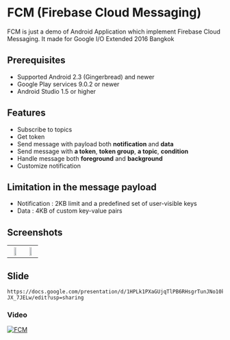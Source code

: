 # FCM (Firebase Cloud Messaging)
FCM is just a demo of Android Application which implement Firebase Cloud Messaging. It made for Google I/O Extended 2016 Bangkok 

## Prerequisites
* Supported Android 2.3 (Gingerbread) and newer
* Google Play services 9.0.2 or newer
* Android Studio 1.5 or higher

## Features
* Subscribe to topics
* Get token
* Send message with payload both **notification** and **data**
* Send message with **a token**, **token group**, **a topic**, **condition**
* Handle message both **foreground** and **background**
* Customize notification

## Limitation in the message payload
* Notification : 2KB limit and a predefined set of user-visible keys
* Data : 4KB of custom key-value pairs

## Screenshots
<table>
	<tr>
	  <th><img src="https://cloud.githubusercontent.com/assets/1763410/16547014/9f81c04a-4187-11e6-936c-0d901d91b8e5.png" width="50%"></th>
	  <th><img src="https://cloud.githubusercontent.com/assets/1763410/16266186/af018506-38ad-11e6-9976-352a50026874.png" width="50%"></th>
	</tr>
</table>

## Slide
```FCM
https://docs.google.com/presentation/d/1HPLk1PXaGUjqTlPB6RHsgrTunJNo10kbGZ-JX_7JELw/edit?usp=sharing
```
### Video
[![FCM](http://img.youtube.com/vi/sioEY4tWmLI/0.jpg)](http://www.youtube.com/watch?v=sioEY4tWmLI "Firebase Cloud Messaging")
